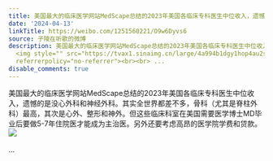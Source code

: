 ```yaml
---
title: 美国最大的临床医学网站MedScape总结的2023年美国各临床专科医生中位收入，遗憾的是没心外科和神经外科。其实全世界都差不多，骨科（尤其是脊柱外科）最高，其次...
date: '2024-04-13'
linkTitle: https://weibo.com/1251560221/O9w6Dyvs6
source: 子陵在听歌的微博
description: 美国最大的临床医学网站MedScape总结的2023年美国各临床专科医生中位收入，遗憾的是没心外科和神经外科。其实全世界都差不多，骨科（尤其是脊柱外科）最高，其次是心外、整形和神外。但这些临床科室在美国需要医学博士MD毕业后要做5-7年住院医才能成为主治医。另外还要考虑高昂的医学院学费和贷款。
  <img style="" src="https://tvax1.sinaimg.cn/large/4a994b1dgy1hop4au2shnj22s14df4qp.jpg"
  referrerpolicy="no-referrer"><br><br> ...
disable_comments: true
---
```

美国最大的临床医学网站MedScape总结的2023年美国各临床专科医生中位收入，遗憾的是没心外科和神经外科。其实全世界都差不多，骨科（尤其是脊柱外科）最高，其次是心外、整形和神外。但这些临床科室在美国需要医学博士MD毕业后要做5-7年住院医才能成为主治医。另外还要考虑高昂的医学院学费和贷款。 <img style="" src="https://tvax1.sinaimg.cn/large/4a994b1dgy1hop4au2shnj22s14df4qp.jpg" referrerpolicy="no-referrer"><br><br> ...